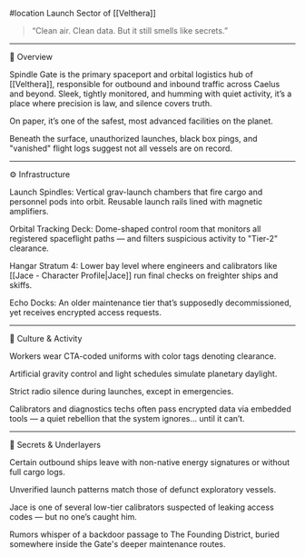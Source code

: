 #location 
Launch Sector of [[Velthera]]

> “Clean air. Clean data. But it still smells like secrets.”




---

🧭 Overview

Spindle Gate is the primary spaceport and orbital logistics hub of [[Velthera]], responsible for outbound and inbound traffic across Caelus and beyond. Sleek, tightly monitored, and humming with quiet activity, it’s a place where precision is law, and silence covers truth.

On paper, it’s one of the safest, most advanced facilities on the planet.

Beneath the surface, unauthorized launches, black box pings, and "vanished" flight logs suggest not all vessels are on record.


---

⚙️ Infrastructure

Launch Spindles: Vertical grav-launch chambers that fire cargo and personnel pods into orbit. Reusable launch rails lined with magnetic amplifiers.

Orbital Tracking Deck: Dome-shaped control room that monitors all registered spaceflight paths — and filters suspicious activity to "Tier-2" clearance.

Hangar Stratum 4: Lower bay level where engineers and calibrators like [[Jace - Character Profile|Jace]] run final checks on freighter ships and skiffs.

Echo Docks: An older maintenance tier that’s supposedly decommissioned, yet receives encrypted access requests.



---

🧬 Culture & Activity

Workers wear CTA-coded uniforms with color tags denoting clearance.

Artificial gravity control and light schedules simulate planetary daylight.

Strict radio silence during launches, except in emergencies.

Calibrators and diagnostics techs often pass encrypted data via embedded tools — a quiet rebellion that the system ignores… until it can’t.



---

🛑 Secrets & Underlayers

Certain outbound ships leave with non-native energy signatures or without full cargo logs.

Unverified launch patterns match those of defunct exploratory vessels.

Jace is one of several low-tier calibrators suspected of leaking access codes — but no one’s caught him.

Rumors whisper of a backdoor passage to The Founding District, buried somewhere inside the Gate's deeper maintenance routes.